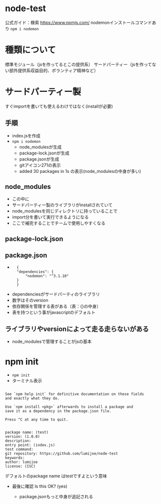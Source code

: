 # node-test
公式ガイド：検索
https://www.npmjs.com/
nodemonインストールコマンドあり
```npm i nodemon```

# 種類について
標準モジュール（jsを作ってるとこの提供系）
サードパーティー（jsを作ってない部外提供系収益目的、ボランティア精神など）

# サードパーティー製
すぐimportを書いても使えるわけではなく(installが必要)


## 手順
- index.jsを作成
- ```npm i nodemon```
  - node_modulesが生成
  - package-lock.jsonが生成
  - package.jsonが生成
  - gitアイコン271の表示
  - added 30 packages in 1s の表示(node_modulesの中身が多い)

## node_modules
- この中に
- サードパーティー製のライブラリがinstallされていて
- node_modulesを同じディレクトリに持っていることで
- import分を書いて実行できるようになる
- ここで補完することでチームで使用しやすくなる

## package-lock.json

## package.json
- ```
    {
    "dependencies": {
        "nodemon": "^3.1.10"
    }
    }
  ```
- dependenciesがサードパーティのライブラリ
- 数字はそのversion
- 依存関係を管理する表がある（表：{}の中身）
- 表を持つという事がjavascriptのデフォルト

## ライブラリやversionによって走る走らないがある
- node_modulesで管理することがjsの基本

# npm init
- ```npm init```
- ターミナル表示
```It only covers the most common items, and tries to guess sensible defaults.

See `npm help init` for definitive documentation on these fields
and exactly what they do.

Use `npm install <pkg>` afterwards to install a package and
save it as a dependency in the package.json file.

Press ^C at any time to quit.


package name: (test) 
version: (1.0.0) 
description: 
entry point: (index.js) 
test command: 
git repository: https://github.com/lumijoe/node-test
keywords: 
author: lumijoe
license: (ISC) 
```
デフォルトのpackage name はtestですよという意味

- 最後に確認 Is this OK? (yes) 

  - package.jsonもっと中身が追記される
